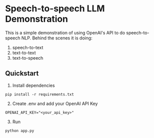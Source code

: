 # Speech-to-speech LLM Demonstration

This is a simple demonstration of using OpenAI's API to do speech-to-speech NLP.
Behind the scenes it is doing:
1. speech-to-text
2. text-to-text
3. text-to-speech

## Quickstart
1. Install dependencies
```
pip install -r requirements.txt
```

2. Create .env and add your OpenAI API Key
```
OPENAI_API_KEY="<your_api_key>"
```

3. Run
```
python app.py
```
